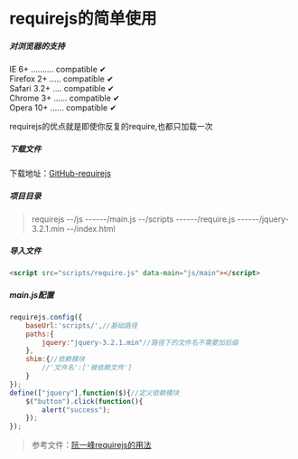 # requirejs的简单使用

##### 对浏览器的支持

IE 6+ .......... compatible ✔  
Firefox 2+ ..... compatible ✔  
Safari 3.2+ .... compatible ✔  
Chrome 3+ ...... compatible ✔  
Opera 10+ ...... compatible ✔

requirejs的优点就是即使你反复的require,也都只加载一次

##### 下载文件

下载地址：[GitHub-requirejs](https://github.com/linfushan/FILES/blob/master/require.js)

##### 项目目录
>requirejs
>--/js
>------/main.js
>--/scripts
>------/require.js
>------/jquery-3.2.1.min
>--/index.html

##### 导入文件

```html
<script src="scripts/require.js" data-main="js/main"></script>
```
##### main.js配置
```js
requirejs.config({
	baseUrl:'scripts/',//基础路径
	paths:{
		jquery:"jquery-3.2.1.min"//路径下的文件名不需要加后缀
	},
	shim:{//依赖模块
		//'文件名':['被依赖文件']
	}
});
define(["jquery"],function($){//定义依赖模块
	$("button").click(function(){
		alert("success");
	});
});
```
> 参考文件：[阮一峰requirejs的用法](http://www.ruanyifeng.com/blog/2012/11/require_js.html)


